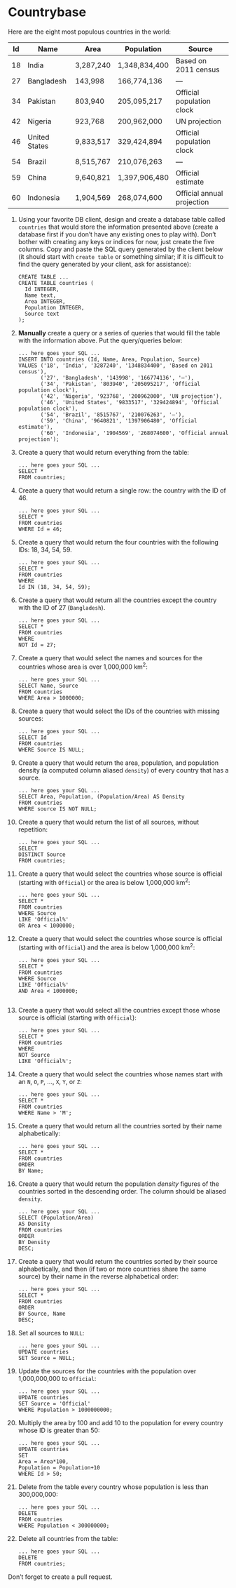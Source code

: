 # Countrybase

Here are the eight most populous countries in the world: 

| Id | Name           | Area      | Population    | Source                     |
|----|----------------|-----------|---------------|----------------------------|
| 18 |  India         | 3,287,240 | 1,348,834,400 | Based on 2011 census       |
| 27 |  Bangladesh    | 143,998   | 166,774,136   | —                          |
| 34 |  Pakistan      | 803,940   | 205,095,217   | Official population clock  |
| 42 |  Nigeria       | 923,768   | 200,962,000   | UN projection              |
| 46 |  United States | 9,833,517 | 329,424,894   | Official population clock  |
| 54 |  Brazil        | 8,515,767 | 210,076,263   | —                          |
| 59 |  China         | 9,640,821 | 1,397,906,480 | Official estimate          |
| 60 |  Indonesia     | 1,904,569 | 268,074,600   | Official annual projection |

1. Using your favorite DB client, design and create a database table called `countries` that would store the information presented above (create a database first if you don’t have any existing ones to play with). Don’t bother with creating any keys or indices for now, just create the five columns. Copy and paste the SQL query generated by the client below (it should start with `create table` or something similar; if it is difficult to find the query generated by your client, ask for assistance):

    ```postgresql
    CREATE TABLE ...
    CREATE TABLE countries (
      Id INTEGER,
      Name text,
      Area INTEGER,
      Population INTEGER,
      Source text
    );

2. **Manually** create a query or a series of queries that would fill the table with the information above. Put the query/queries below:

    ```postgresql
    ... here goes your SQL ...
    INSERT INTO countries (Id, Name, Area, Population, Source)
    VALUES ('18', 'India', '3287240', '1348834400', 'Based on 2011 census'),
           ('27', 'Bangladesh', '143998', '166774136', '—'),
           ('34', 'Pakistan', '803940', '205095217', 'Official population clock'),
           ('42', 'Nigeria', '923768', '200962000', 'UN projection'),
           ('46', 'United States', '9833517', '329424894', 'Official population clock'),
           ('54', 'Brazil', '8515767', '210076263', '—'),
           ('59', 'China', '9640821', '1397906480', 'Official estimate'),
           ('60', 'Indonesia', '1904569', '268074600', 'Official annual projection');

3. Create a query that would return everything from the table:

    ```postgresql
    ... here goes your SQL ...
    SELECT * 
    FROM countries;

4. Create a query that would return a single row: the country with the ID of 46.

    ```postgresql
    ... here goes your SQL ...
    SELECT *
    FROM countries
    WHERE Id = 46;

5. Create a query that would return the four countries with the following IDs: 18, 34, 54, 59.

    ```postgresql
    ... here goes your SQL ...
    SELECT *
    FROM countries
    WHERE
    Id IN (18, 34, 54, 59);

6. Create a query that would return all the countries except the country with the ID of 27 (`Bangladesh`).

    ```postgresql
    ... here goes your SQL ...
    SELECT *
    FROM countries
    WHERE
    NOT Id = 27;

7. Create a query that would select the names and sources for the countries whose area is over 1,000,000 km<sup>2</sup>:

    ```postgresql
    ... here goes your SQL ...
    SELECT Name, Source
    FROM countries
    WHERE Area > 1000000;
    
8. Create a query that would select the IDs of the countries with missing sources:

    ```postgresql
    ... here goes your SQL ...
    SELECT Id
    FROM countries
    WHERE Source IS NULL;
    
9. Create a query that would return the area, population, and population density (a computed column aliased `density`) of every country that has a source.

    ```postgresql
    ... here goes your SQL ...
    SELECT Area, Population, (Population/Area) AS Density
    FROM countries
    WHERE source IS NOT NULL;
    
10. Create a query that would return the list of all sources, without repetition:

    ```postgresql
    ... here goes your SQL ...
    SELECT
    DISTINCT Source
    FROM countries;

11. Create a query that would select the countries whose source is official (starting with `Official`) or the area is below 1,000,000 km<sup>2</sup>:

    ```postgresql
    ... here goes your SQL ...
    SELECT *
    FROM countries
    WHERE Source
    LIKE 'Official%' 
    OR Area < 1000000;

12. Create a query that would select the countries whose source is official (starting with `Official`) and the area is below 1,000,000 km<sup>2</sup>:

    ```postgresql
    ... here goes your SQL ...
    SELECT * 
    FROM countries
    WHERE Source
    LIKE 'Official%'
    AND Area < 1000000;
    
    
13. Create a query that would select all the countries except those whose source is official (starting with `Official`):

    ```postgresql
    ... here goes your SQL ...
    SELECT * 
    FROM countries
    WHERE
    NOT Source
    LIKE 'Official%';
    
14. Create a query that would select the countries whose names start with an `N`, `O`, `P`, ..., `X`, `Y`, or `Z`:

    ```postgresql
    ... here goes your SQL ...
    SELECT *
    FROM countries
    WHERE Name > 'M';
    
15. Create a query that would return all the countries sorted by their name alphabetically:

    ```postgresql
    ... here goes your SQL ...
    SELECT *
    FROM countries
    ORDER
    BY Name;

16. Create a query that would return the population _density_ figures of the countries sorted in the descending order. The column should be aliased `density`.

    ```postgresql
    ... here goes your SQL ...
    SELECT (Population/Area)
    AS Density
    FROM countries
    ORDER
    BY Density
    DESC;

17. Create a query that would return the countries sorted by their source alphabetically, and then (if two or more countries share the same source) by their name in the reverse alphabetical order:

    ```postgresql
    ... here goes your SQL ...
    SELECT *
    FROM countries
    ORDER
    BY Source, Name
    DESC;
    
18. Set all sources to `NULL`:

    ```postgresql
    ... here goes your SQL ...
    UPDATE countries
    SET Source = NULL;
    
19. Update the sources for the countries with the population over 1,000,000,000 to `Official`:

    ```postgresql
    ... here goes your SQL ...
    UPDATE countries
    SET Source = 'Official'
    WHERE Population > 1000000000;
    
20. Multiply the area by 100 and add 10 to the population for every country whose ID is greater than 50:

    ```postgresql
    ... here goes your SQL ...
    UPDATE countries
    SET
    Area = Area*100,
    Population = Population+10
    WHERE Id > 50;

21. Delete from the table every country whose population is less than 300,000,000:

    ```postgresql
    ... here goes your SQL ...
    DELETE
    FROM countries
    WHERE Population < 300000000;

22. Delete all countries from the table:

    ```postgresql
    ... here goes your SQL ...
    DELETE
    FROM countries;
    
Don’t forget to create a pull request.
